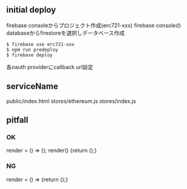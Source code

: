 
## initial deploy

firebase consoleからプロジェクト作成(erc721-xxx)
firebase consoleのdatabaseからfirestoreを選択しデータベース作成
```
$ firebase use erc721-xxx
$ npm run predeploy
$ firebase deploy
```

各oauth providerにcallback url設定

## serviceName

public/index.html
stores/ethereum.js
stores/index.js


## pitfall

### OK
render = () => ();
render() {return ();}

### NG
render = () => {return ();}
